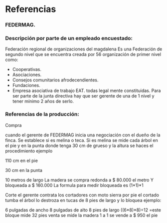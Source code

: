 # Referencias

### FEDERMAG.

### Descripción por parte de un empleado encuestado:

Federación regional de organizaciones del magdalena Es una Federación de segundo nivel que se encuentra creada por 56 organización de primer nivel como:

- Cooperativas.
- Asociaciones.
- Consejos comunitarios afrodecendientes.
- Fundaciones.
- Empresa asociativa de trabajo EAT.
todas legal mente constituidas. Para ser parte de la junta directiva hay que ser gerente de una de 1 nivel y tener mínimo 2 años de serlo.

### Referencias de la producción:
Compra

cuando el gerente de FEDERMAG inicia una negociación con el dueño de la finca. Se establece si es melina o teca. Si es melina se mide cada árbol en el pie y en la punta donde tenga 30 cm de grueso y la altura se haces el procedimiento ejemplo

110 cm en el pie

30 cm en la punta

10 metros de largo 
La madera se compra redonda a $ 80.000 el metro Y bloqueada a $ 160.000 La formula para medir bloqueada es (1*1)*1

Corte
el gerente contrata los cortadores con moto sierra por pie el cortado tumba el árbol lo destroza en tucas de 8 pies de largo y lo bloquea ejemplo:

6 pulgadas de ancho
8 pulgadas de alto
8 pies de largo
((6*8)*8)÷12 =este bloque mide 32 pies
venta
se mide la madera 1 a 1
se vende a $ 950 el pie
